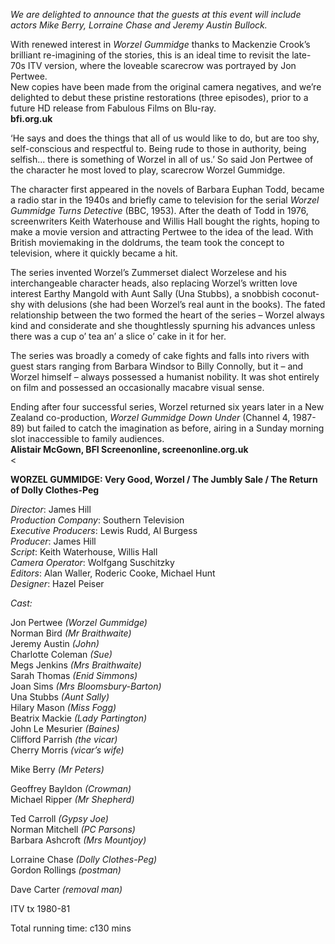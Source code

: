 

_We are delighted to announce that the guests at this event will include actors Mike Berry, Lorraine Chase and Jeremy Austin Bullock._

With renewed interest in _Worzel Gummidge_ thanks to Mackenzie Crook’s brilliant re-imagining of the stories, this is an ideal time to revisit the late-70s ITV version, where the loveable scarecrow was portrayed by Jon Pertwee.  
New copies have been made from the original camera negatives, and we’re delighted to debut these pristine restorations (three episodes), prior to a future HD release from Fabulous Films on Blu-ray.  
**bfi.org.uk**

‘He says and does the things that all of us would like to do, but are too shy, self-conscious and respectful to. Being rude to those in authority, being selfish... there is something of Worzel in all of us.’ So said Jon Pertwee of the character he most loved to play, scarecrow Worzel Gummidge.

The character first appeared in the novels of Barbara Euphan Todd, became a radio star in the 1940s and briefly came to television for the serial _Worzel Gummidge Turns Detective_ (BBC, 1953). After the death of Todd in 1976, screenwriters Keith Waterhouse and Willis Hall bought the rights, hoping to make a movie version and attracting Pertwee to the idea of the lead.  With British moviemaking in the doldrums, the team took the concept to television, where it quickly became a hit.

The series invented Worzel’s Zummerset dialect Worzelese and his interchangeable character heads, also replacing Worzel’s written love interest Earthy Mangold with Aunt Sally (Una Stubbs), a snobbish coconut-shy with delusions (she had been Worzel’s real aunt in the books). The fated relationship between the two formed the heart of the series – Worzel always kind and considerate and she thoughtlessly spurning his advances unless there was a cup o’ tea an’ a slice o’ cake in it for her.

The series was broadly a comedy of cake fights and falls into rivers with guest stars ranging from Barbara Windsor to Billy Connolly, but it – and Worzel himself – always possessed a humanist nobility. It was shot entirely on film and possessed an occasionally macabre visual sense.

Ending after four successful series, Worzel returned six years later in a New Zealand co-production, _Worzel Gummidge Down Under_ (Channel 4, 1987-89) but failed to catch the imagination as before, airing in a Sunday morning slot inaccessible to family audiences.  
**Alistair McGown, BFI Screenonline, screenonline.org.uk**
<br><

**WORZEL GUMMIDGE: Very Good, Worzel / The Jumbly Sale / The Return of Dolly Clothes-Peg**

_Director_: James Hill  
_Production Company_: Southern Television  
_Executive Producers_: Lewis Rudd, Al Burgess  
_Producer_: James Hill  
_Script_: Keith Waterhouse, Willis Hall  
_Camera Operator_: Wolfgang Suschitzky  
_Editors_: Alan Waller, Roderic Cooke, Michael Hunt  
_Designer_: Hazel Peiser

_Cast:_

Jon Pertwee _(Worzel Gummidge)_  
Norman Bird _(Mr Braithwaite)_  
Jeremy Austin _(John)_  
Charlotte Coleman _(Sue)_  
Megs Jenkins _(Mrs Braithwaite)_  
Sarah Thomas _(Enid Simmons)_  
Joan Sims _(Mrs Bloomsbury-Barton)_  
Una Stubbs _(Aunt Sally)_  
Hilary Mason _(Miss Fogg)_  
Beatrix Mackie _(Lady Partington)_  
John Le Mesurier _(Baines)_  
Clifford Parrish _(the vicar)_  
Cherry Morris _(vicar’s wife)_

Mike Berry _(Mr Peters)_

Geoffrey Bayldon _(Crowman)_  
Michael Ripper _(Mr Shepherd)_

Ted Carroll _(Gypsy Joe)_  
Norman Mitchell _(PC Parsons)_  
Barbara Ashcroft _(Mrs Mountjoy)_

Lorraine Chase _(Dolly Clothes-Peg)_  
Gordon Rollings _(postman)_

Dave Carter _(removal man)_

ITV tx 1980-81

Total running time: c130 mins
<!--stackedit_data:
eyJoaXN0b3J5IjpbLTI2MTA1NzAwXX0=
-->